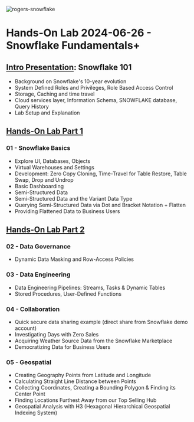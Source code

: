 ![rogers-snowflake](/img/Screenshot%202024-06-07%20at%203.21.17%E2%80%AFPM.png)
# Hands-On Lab 2024-06-26 - Snowflake Fundamentals+

## [Intro Presentation](Snowflake%20101.pdf): Snowflake 101
  * Background on Snowflake's 10-year evolution
  * System Defined Roles and Privileges, Role Based Access Control
  * Storage, Caching and time travel
  * Cloud services layer, Information Schema, SNOWFLAKE database, Query History
  * Lab Setup and Explanation

## [Hands-On Lab Part 1](/01%20-%20zero-to-snowflake)
### 01 - Snowflake Basics
* Explore UI, Databases, Objects
* Virtual Warehouses and Settings
* Development: Zero Copy Cloning, Time-Travel for Table Restore, Table Swap, Drop and Undrop
* Basic Dashboarding
* Semi-Structured Data
* Semi-Structured Data and the Variant Data Type
* Querying Semi-Structured Data via Dot and Bracket Notation + Flatten
* Providing Flattened Data to Business Users 

## [Hands-On Lab Part 2](/02%20-%20governance-collaboration-geospatial)

### 02 - Data Governance
* Dynamic Data Masking and Row-Access Policies

### 03 - Data Engineering
* Data Engineering Pipelines: Streams, Tasks & Dynamic Tables
* Stored Procedures, User-Defined Functions

### 04 - Collaboration
* Quick secure data sharing example (direct share from Snowflake demo account)
* Investigating Days with Zero Sales
* Acquiring Weather Source Data from the Snowflake Marketplace 
* Democratizing Data for Business Users

### 05 - Geospatial
* Creating Geography Points from Latitude and Longitude
* Calculating Straight Line Distance between Points
* Collecting Coordinates, Creating a Bounding Polygon & Finding its Center Point
* Finding Locations Furthest Away from our Top Selling Hub
* Geospatial Analysis with H3 (Hexagonal Hierarchical Geospatial Indexing System)
